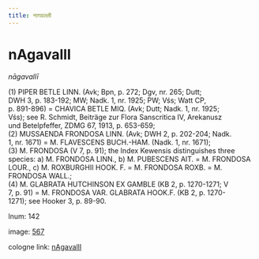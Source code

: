 ```yaml
---
title: नागवल्ली
---
```


# nAgavallI

<i>nāgavallī</i>  <div n="P" />(1) <bot>PIPER BETLE LINN.</bot> (Avk; Bpn, p. 272; Dgv, nr. 265; Dutt; <div n="lb" />DWH 3, p. 183-192; MW; Nadk. 1, nr. 1925; PW; Vśs; Watt CP, <div n="lb" />p. 891-896) = <bot>CHAVICA BETLE MIQ.</bot> (Avk; Dutt; Nadk. 1, nr. 1925; <div n="lb" />Vśs); see <bot>R.</bot> Schmidt, Beiträge zur Flora Sanscritica IV, Arekanusz <div n="lb" />und Betelpfeffer, ZDMG 67, 1913, p. 653-659; <div n="P" />(2) <bot>MUSSAENDA FRONDOSA LINN.</bot> (Avk; DWH 2, p. 202-204; Nadk. <div n="lb" />1, nr. 1671) = <bot>M. FLAVESCENS BUCH.</bot>-<bot>HAM.</bot> (Nadk. 1, nr. 1671); <div n="P" />(3) <bot>M. FRONDOSA</bot> (V 7, p. 91); the Index Kewensis distinguishes three <div n="lb" />species: a) <bot>M. FRONDOSA LINN.</bot>, b) <bot>M. PUBESCENS AIT.</bot> = <bot>M. FRONDOSA <div n="lb" />LOUR.</bot>, c) <bot>M. ROXBURGHII HOOK. F.</bot> = <bot>M. FRONDOSA ROXB.</bot> = <bot>M. <div n="lb" />FRONDOSA WALL.</bot>; <div n="P" />(4) <bot>M. GLABRATA HUTCHINSON EX GAMBLE</bot> (KB 2, p. 1270-1271; V <div n="lb" />7, p. 91) = <bot>M. FRONDOSA VAR. GLABRATA HOOK.</bot><bot>F.</bot> (KB 2, p. 1270- <div n="lb" />1271); see Hooker 3, p. 89-90.

lnum: 142

image: [567](https://www.sanskrit-lexicon.uni-koeln.de/scans/csl-apidev/servepdf.php?dict=snp&page=567)

cologne link: [nAgavallI](https://sanskrit-lexicon.uni-koeln.de/scans/csl-apidev/getword.php?dict=snp&key=nAgavallI)


